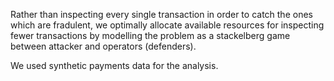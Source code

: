 Rather than inspecting every single transaction in order to catch the ones which are fradulent, we optimally allocate available resources for inspecting fewer transactions by modelling the problem as a stackelberg game between attacker and operators (defenders).   

We used synthetic payments data for the analysis.  
